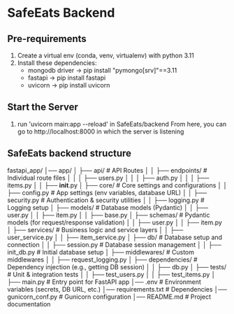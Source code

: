 # SafeEats Backend

## Pre-requirements
1. Create a virtual env (conda, venv, virtualenv) with python 3.11
2. Install these dependencies:
    * mongodb driver -> pip install "pymongo[srv]"==3.11
    * fastapi -> pip install fastapi
    * uvicorn -> pip install uvicorn

## Start the Server
1. run 'uvicorn main:app --reload' in SafeEats/backend
From here, you can go to http://localhost:8000 in which the server is listening

## SafeEats backend structure

fastapi_app/
│── app/
│   ├── api/                 # API Routes
│   │   ├── endpoints/   # Individual route files
│   │   │   ├── users.py
│   │   │   ├── auth.py
│   │   │   ├── items.py
│   │   ├── __init__.py
│   ├── core/                # Core settings and configurations
│   │   ├── config.py        # App settings (env variables, database URL)
│   │   ├── security.py      # Authentication & security utilities
│   │   ├── logging.py       # Logging setup
│   ├── models/              # Database models (Pydantic)
│   │   ├── user.py
│   │   ├── item.py
│   │   ├── base.py
│   ├── schemas/             # Pydantic models (for request/response validation)
│   │   ├── user.py
│   │   ├── item.py
│   ├── services/            # Business logic and service layers
│   │   ├── user_service.py
│   │   ├── item_service.py
│   ├── db/                  # Database setup and connection
│   │   ├── session.py       # Database session management
│   │   ├── init_db.py       # Initial database setup
│   ├── middlewares/         # Custom middlewares
│   │   ├── request_logging.py
│   ├── dependencies/        # Dependency injection (e.g., getting DB session)
│   │   ├── db.py
│   ├── tests/               # Unit & integration tests
│   │   ├── test_users.py
│   │   ├── test_items.py
│   ├── main.py              # Entry point for FastAPI app
│── .env                     # Environment variables (secrets, DB URL, etc.)
│── requirements.txt         # Dependencies
│── gunicorn_conf.py         # Gunicorn configuration
│── README.md                # Project documentation